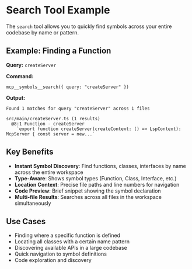 # Search Tool Example

The `search` tool allows you to quickly find symbols across your entire codebase by name or pattern.

## Example: Finding a Function

**Query:** `createServer`

**Command:**
```
mcp__symbols__search({ query: "createServer" })
```

**Output:**
```
Found 1 matches for query "createServer" across 1 files

src/main/createServer.ts (1 results)
  @8:1 Function - createServer
    `export function createServer(createContext: () => LspContext): McpServer { const server = new...`
```

## Key Benefits

- **Instant Symbol Discovery**: Find functions, classes, interfaces by name across the entire workspace
- **Type-Aware**: Shows symbol types (Function, Class, Interface, etc.)
- **Location Context**: Precise file paths and line numbers for navigation
- **Code Preview**: Brief snippet showing the symbol declaration
- **Multi-file Results**: Searches across all files in the workspace simultaneously

## Use Cases

- Finding where a specific function is defined
- Locating all classes with a certain name pattern
- Discovering available APIs in a large codebase
- Quick navigation to symbol definitions
- Code exploration and discovery